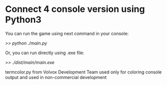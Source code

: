 # Connect 4 console version using Python3

You can run the game using next command in your console:

*>> python ./main.py*

Or, you can run directly using .exe file:

*>> ./dist/main/main.exe*

termcolor.py from Volvox Development Team used only for coloring console output and used in non-commercial development